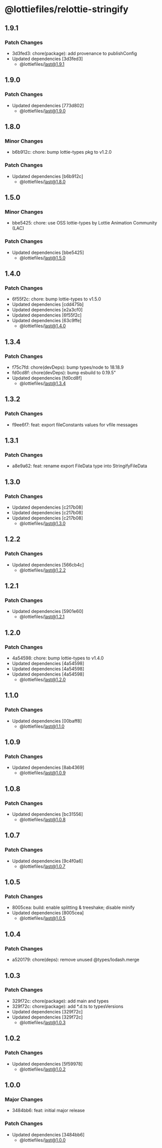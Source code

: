 # @lottiefiles/relottie-stringify

## 1.9.1

### Patch Changes

- 3d3fed3: chore(package): add provenance to publishConfig
- Updated dependencies [3d3fed3]
  - @lottiefiles/last@1.9.1

## 1.9.0

### Patch Changes

- Updated dependencies [773d802]
  - @lottiefiles/last@1.9.0

## 1.8.0

### Minor Changes

- b6b912c: chore: bump lottie-types pkg to v1.2.0

### Patch Changes

- Updated dependencies [b6b912c]
  - @lottiefiles/last@1.8.0

## 1.5.0

### Minor Changes

- bbe5425: chore: use OSS lottie-types by Lottie Animation Community (LAC)

### Patch Changes

- Updated dependencies [bbe5425]
  - @lottiefiles/last@1.5.0

## 1.4.0

### Patch Changes

- 6f55f2c: chore: bump lottie-types to v1.5.0
- Updated dependencies [cdd475b]
- Updated dependencies [e2a3cf0]
- Updated dependencies [6f55f2c]
- Updated dependencies [63c9ffe]
  - @lottiefiles/last@1.4.0

## 1.3.4

### Patch Changes

- f75c7fd: chore(devDeps): bump types/node to 18.18.9
- fd0cd8f: chore(devDeps): bump esbuild to 0.19.5"
- Updated dependencies [fd0cd8f]
  - @lottiefiles/last@1.3.4

## 1.3.2

### Patch Changes

- f9ee6f7: feat: export fileConstants values for vfile messages

## 1.3.1

### Patch Changes

- a8e9a62: feat: rename export FileData type into StringifyFileData

## 1.3.0

### Patch Changes

- Updated dependencies [c217b08]
- Updated dependencies [c217b08]
- Updated dependencies [c217b08]
  - @lottiefiles/last@1.3.0

## 1.2.2

### Patch Changes

- Updated dependencies [566cb4c]
  - @lottiefiles/last@1.2.2

## 1.2.1

### Patch Changes

- Updated dependencies [5901e60]
  - @lottiefiles/last@1.2.1

## 1.2.0

### Patch Changes

- 4a54598: chore: bump lottie-types to v1.4.0
- Updated dependencies [4a54598]
- Updated dependencies [4a54598]
- Updated dependencies [4a54598]
  - @lottiefiles/last@1.2.0

## 1.1.0

### Patch Changes

- Updated dependencies [00baff8]
  - @lottiefiles/last@1.1.0

## 1.0.9

### Patch Changes

- Updated dependencies [8ab4369]
  - @lottiefiles/last@1.0.9

## 1.0.8

### Patch Changes

- Updated dependencies [bc31556]
  - @lottiefiles/last@1.0.8

## 1.0.7

### Patch Changes

- Updated dependencies [9c4f0a6]
  - @lottiefiles/last@1.0.7

## 1.0.5

### Patch Changes

- 8005cea: build: enable splitting & treeshake; disable minify
- Updated dependencies [8005cea]
  - @lottiefiles/last@1.0.5

## 1.0.4

### Patch Changes

- a520179: chore(deps): remove unused @types/lodash.merge

## 1.0.3

### Patch Changes

- 329f72c: chore(package): add main and types
- 329f72c: chore(package): add \*.d.ts to typesVersions
- Updated dependencies [329f72c]
- Updated dependencies [329f72c]
  - @lottiefiles/last@1.0.3

## 1.0.2

### Patch Changes

- Updated dependencies [5f59978]
  - @lottiefiles/last@1.0.2

## 1.0.0

### Major Changes

- 3484bb6: feat: initial major release

### Patch Changes

- Updated dependencies [3484bb6]
  - @lottiefiles/last@1.0.0

